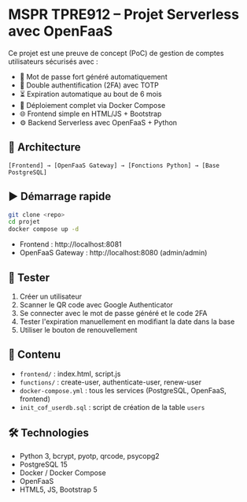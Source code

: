 # MSPR TPRE912 – Projet Serverless avec OpenFaaS

Ce projet est une preuve de concept (PoC) de gestion de comptes utilisateurs sécurisés avec :

- 🔐 Mot de passe fort généré automatiquement
- 📲 Double authentification (2FA) avec TOTP
- ⏳ Expiration automatique au bout de 6 mois
- 🐳 Déploiement complet via Docker Compose
- 🌐 Frontend simple en HTML/JS + Bootstrap
- ⚙️ Backend Serverless avec OpenFaaS + Python

## 📁 Architecture

```
[Frontend] → [OpenFaaS Gateway] → [Fonctions Python] → [Base PostgreSQL]
```

## ▶️ Démarrage rapide

```bash
git clone <repo>
cd projet
docker compose up -d
```

- Frontend : http://localhost:8081  
- OpenFaaS Gateway : http://localhost:8080 (admin/admin)

## 🧪 Tester

1. Créer un utilisateur
2. Scanner le QR code avec Google Authenticator
3. Se connecter avec le mot de passe généré et le code 2FA
4. Tester l'expiration manuellement en modifiant la date dans la base
5. Utiliser le bouton de renouvellement

## 📂 Contenu

- `frontend/` : index.html, script.js
- `functions/` : create-user, authenticate-user, renew-user
- `docker-compose.yml` : tous les services (PostgreSQL, OpenFaaS, frontend)
- `init_cof_userdb.sql` : script de création de la table `users`

## 🛠️ Technologies

- Python 3, bcrypt, pyotp, qrcode, psycopg2
- PostgreSQL 15
- Docker / Docker Compose
- OpenFaaS
- HTML5, JS, Bootstrap 5
